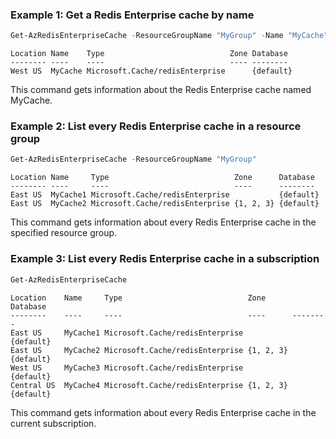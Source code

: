 ### Example 1: Get a Redis Enterprise cache by name
```powershell
Get-AzRedisEnterpriseCache -ResourceGroupName "MyGroup" -Name "MyCache"
```

```output
Location Name    Type                            Zone Database
-------- ----    ----                            ---- --------
West US  MyCache Microsoft.Cache/redisEnterprise      {default}

```

This command gets information about the Redis Enterprise cache named MyCache.

### Example 2: List every Redis Enterprise cache in a resource group
```powershell
Get-AzRedisEnterpriseCache -ResourceGroupName "MyGroup"
```

```output
Location Name     Type                            Zone      Database
-------- ----     ----                            ----      --------
East US  MyCache1 Microsoft.Cache/redisEnterprise           {default}
East US  MyCache2 Microsoft.Cache/redisEnterprise {1, 2, 3} {default}

```

This command gets information about every Redis Enterprise cache in the specified resource group.

### Example 3: List every Redis Enterprise cache in a subscription
```powershell
Get-AzRedisEnterpriseCache
```

```output
Location    Name     Type                            Zone      Database
--------    ----     ----                            ----      --------
East US     MyCache1 Microsoft.Cache/redisEnterprise           {default}
East US     MyCache2 Microsoft.Cache/redisEnterprise {1, 2, 3} {default}
West US     MyCache3 Microsoft.Cache/redisEnterprise           {default}
Central US  MyCache4 Microsoft.Cache/redisEnterprise {1, 2, 3} {default}

```

This command gets information about every Redis Enterprise cache in the current subscription.